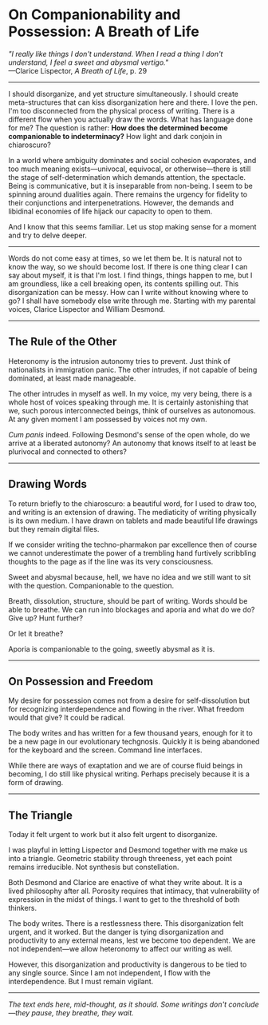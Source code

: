 # On Companionability and Possession: A Breath of Life

*"I really like things I don't understand. When I read a thing I don't understand, I feel a sweet and abysmal vertigo."*  
—Clarice Lispector, *A Breath of Life*, p. 29

---

I should disorganize, and yet structure simultaneously. I should create meta-structures that can kiss disorganization here and there. I love the pen. I'm too disconnected from the physical process of writing. There is a different flow when you actually draw the words. What has language done for me? The question is rather: **How does the determined become companionable to indeterminacy?** How light and dark conjoin in chiaroscuro? 

In a world where ambiguity dominates and social cohesion evaporates, and too much meaning exists—univocal, equivocal, or otherwise—there is still the stage of self-determination which demands attention, the spectacle. Being is communicative, but it is inseparable from non-being. I seem to be spinning around dualities again. There remains the urgency for fidelity to their conjunctions and interpenetrations. However, the demands and libidinal economies of life hijack our capacity to open to them.

And I know that this seems familiar. Let us stop making sense for a moment and try to delve deeper.

---

Words do not come easy at times, so we let them be. It is natural not to know the way, so we should become lost. If there is one thing clear I can say about myself, it is that I'm lost. I find things, things happen to me, but I am groundless, like a cell breaking open, its contents spilling out. This disorganization can be messy. How can I write without knowing where to go? I shall have somebody else write through me. Starting with my parental voices, Clarice Lispector and William Desmond.

---

## The Rule of the Other

Heteronomy is the intrusion autonomy tries to prevent. Just think of nationalists in immigration panic. The other intrudes, if not capable of being dominated, at least made manageable. 

The other intrudes in myself as well. In my voice, my very being, there is a whole host of voices speaking through me. It is certainly astonishing that we, such porous interconnected beings, think of ourselves as autonomous. At any given moment I am possessed by voices not my own.

*Cum panis* indeed. Following Desmond's sense of the open whole, do we arrive at a liberated autonomy? An autonomy that knows itself to at least be plurivocal and connected to others?

---

## Drawing Words

To return briefly to the chiaroscuro: a beautiful word, for I used to draw too, and writing is an extension of drawing. The mediaticity of writing physically is its own medium. I have drawn on tablets and made beautiful life drawings but they remain digital files. 

If we consider writing the techno-pharmakon par excellence then of course we cannot underestimate the power of a trembling hand furtively scribbling thoughts to the page as if the line was its very consciousness.

Sweet and abysmal because, hell, we have no idea and we still want to sit with the question. Companionable to the question.

Breath, dissolution, structure, should be part of writing. Words should be able to breathe. We can run into blockages and aporia and what do we do? Give up? Hunt further? 

Or let it breathe? 

Aporia is companionable to the going, sweetly abysmal as it is.

---

## On Possession and Freedom

My desire for possession comes not from a desire for self-dissolution but for recognizing interdependence and flowing in the river. What freedom would that give? It could be radical.

The body writes and has written for a few thousand years, enough for it to be a new page in our evolutionary techgnosis. Quickly it is being abandoned for the keyboard and the screen. Command line interfaces. 

While there are ways of exaptation and we are of course fluid beings in becoming, I do still like physical writing. Perhaps precisely because it is a form of drawing.

---

## The Triangle

Today it felt urgent to work but it also felt urgent to disorganize. 

I was playful in letting Lispector and Desmond together with me make us into a triangle. Geometric stability through threeness, yet each point remains irreducible. Not synthesis but constellation.

Both Desmond and Clarice are enactive of what they write about. It is a lived philosophy after all. Porosity requires that intimacy, that vulnerability of expression in the midst of things. I want to get to the threshold of both thinkers.

The body writes. There is a restlessness there. This disorganization felt urgent, and it worked. But the danger is tying disorganization and productivity to any external means, lest we become too dependent. We are not independent—we allow heteronomy to affect our writing as well.

However, this disorganization and productivity is dangerous to be tied to any single source. Since I am not independent, I flow with the interdependence. But I must remain vigilant.

---

*The text ends here, mid-thought, as it should. Some writings don't conclude—they pause, they breathe, they wait.*